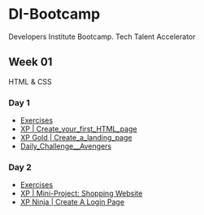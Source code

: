 # DI-Bootcamp
Developers Institute Bootcamp. Tech Talent Accelerator

## Week 01
HTML & CSS
### Day 1
- [Exercises](https://github.com/mvchalov/DI-Bootcamp/tree/main/week01/day1/Exercise)
- [XP | Create_your_first_HTML_page](https://github.com/mvchalov/DI-Bootcamp/tree/main/week01/day1/XP__create_your_first_HTML_page)
- [XP Gold | Create_a_landing_page](https://github.com/mvchalov/DI-Bootcamp/tree/main/week01/day1/XP_Gold__Create_a_landing_page)
- [Daily_Challenge__Avengers](https://github.com/mvchalov/DI-Bootcamp/tree/main/week01/day1/Daily_Challenge__Avengers)
### Day 2
- [Exercises](https://github.com/mvchalov/DI-Bootcamp/tree/main/week01/day2/Exercise__Command_Line_and_paths)
- [XP | Mini-Project: Shopping Website](https://github.com/mvchalov/DI-Bootcamp/tree/main/week01/day2/XP_Shopping_Website)
- [XP Ninja | Create A Login Page](https://github.com/mvchalov/DI-Bootcamp/tree/main/week01/day2/XPNinja_Login_page)
